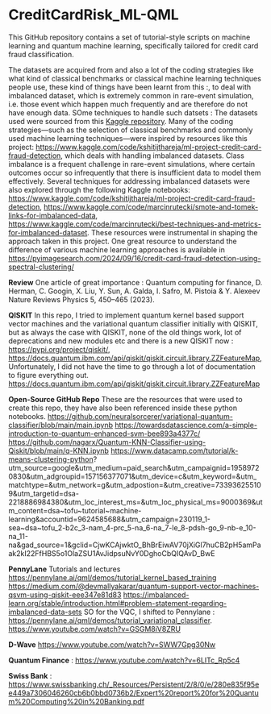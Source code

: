 # CreditCardRisk_ML-QML
This GitHub repository contains a set of tutorial-style scripts on machine learning and quantum machine learning, specifically tailored for credit card fraud classification.

The datasets are acquired from  and also a lot of the coding strategies like what kind of classical benchmarks or classical machine learning techniques people use, these kind of things have been learnt from this :, to deal with imbalanced dataset, which is extremely common in rare-event simulation, i.e. those event which happen much frequently and are therefore do not have enough data. SOme techniques to handle such datsets : 
The datasets used were sourced from this [Kaggle repository](https://www.kaggle.com/datasets/mishra5001/credit-card/code). Many of the coding strategies—such as the selection of classical benchmarks and commonly used machine learning techniques—were inspired by resources like this project:  https://www.kaggle.com/code/kshitijthareja/ml-project-credit-card-fraud-detection, which deals with handling imbalanced datasets. Class imbalance is a frequent challenge in rare-event simulations, where certain outcomes occur so infrequently that there is insufficient data to model them effectively. Several techniques for addressing imbalanced datasets were also explored through the following Kaggle notebooks: https://www.kaggle.com/code/kshitijthareja/ml-project-credit-card-fraud-detection, https://www.kaggle.com/code/marcinrutecki/smote-and-tomek-links-for-imbalanced-data, https://www.kaggle.com/code/marcinrutecki/best-techniques-and-metrics-for-imbalanced-dataset.  These resources were instrumental in shaping the approach taken in this project.
One great resource to understand the difference of various machine learning approaches is available in https://pyimagesearch.com/2024/09/16/credit-card-fraud-detection-using-spectral-clustering/ 

**Review**
One article of great importance : Quantum computing for finance, D. Herman, C. Googin, X. Liu, Y. Sun, A. Galda, I. Safro, M. Pistoia & Y. Alexeev 
Nature Reviews Physics 5, 450–465 (2023). 

**QISKIT**
In this repo, I tried to implement quantum kernel based support vector machines and the variational quantum classifier initially with QISKIT, but as always the case with QISKIT, none of the old things work, lot of deprecations and new modules etc and there is a new QISKIT now : https://pypi.org/project/qiskit/, https://docs.quantum.ibm.com/api/qiskit/qiskit.circuit.library.ZZFeatureMap,  Unfortunately, I did not have the time to go through a lot of documentation to figure everything out.  https://docs.quantum.ibm.com/api/qiskit/qiskit.circuit.library.ZZFeatureMap

**Open-Source GitHub Repo**
These are the resources that were used to create this repo, they have also been referenced inside these python notebooks. 
https://github.com/neuralsorcerer/variational-quantum-classifier/blob/main/main.ipynb
https://towardsdatascience.com/a-simple-introduction-to-quantum-enhanced-svm-bee893a4377c/
https://github.com/nagarx/Quantum-KNN-Classifier-using-Qiskit/blob/main/q-KNN.ipynb
https://www.datacamp.com/tutorial/k-means-clustering-python?
utm_source=google&utm_medium=paid_search&utm_campaignid=19589720830&utm_adgroupid=157156377071&utm_device=c&utm_keyword=&utm_matchtype=&utm_network=g&utm_adpostion=&utm_creative=733936255109&utm_targetid=dsa-2218886984380&utm_loc_interest_ms=&utm_loc_physical_ms=9000369&utm_content=dsa~tofu~tutorial~machine-learning&accountid=9624585688&utm_campaign=230119_1-sea~dsa~tofu_2-b2c_3-nam_4-prc_5-na_6-na_7-le_8-pdsh-go_9-nb-e_10-na_11-na&gad_source=1&gclid=CjwKCAjwktO_BhBrEiwAV70jXiGl7huCB2pH5amPaak2kI22FfHBS5o1OlaZSU1AvJidpsuNvY0DghoCbQIQAvD_BwE

**PennyLane** Tutorials and lectures
https://pennylane.ai/qml/demos/tutorial_kernel_based_training
https://medium.com/@devmallyakarar/quantum-support-vector-machines-qsvm-using-qiskit-eee347e81d83
https://imbalanced-learn.org/stable/introduction.html#problem-statement-regarding-imbalanced-data-sets
SO for the VQC, I shifted to Pennylane : https://pennylane.ai/qml/demos/tutorial_variational_classifier.
https://www.youtube.com/watch?v=GSGM8iV8ZRU

 **D-Wave**
 https://www.youtube.com/watch?v=SWW7Gpg30Nw

**Quantum Finance** : https://www.youtube.com/watch?v=6LITc_Rp5c4

**Swiss Bank** : https://www.swissbanking.ch/_Resources/Persistent/2/8/0/e/280e835f95ee449a7306046260cb6b0bbd0736b2/Expert%20report%20for%20Quantum%20Computing%20in%20Banking.pdf
